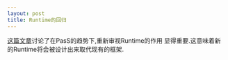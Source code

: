 ```yaml
---
layout: post
title: Runtime的回归
---
```

[这篇文章](https://people.eecs.berkeley.edu/~maas/papers/maas-hotos17-cloud30.pdf)讨论了在PasS的趋势下,重新审视Runtime的作用
显得重要.这意味着新的Runtime将会被设计出来取代现有的框架.
